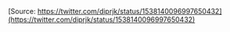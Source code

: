 [Source: https://twitter.com/diprjk/status/1538140096997650432](https://twitter.com/diprjk/status/1538140096997650432)